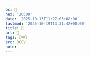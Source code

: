 ```yaml
---
bc: 𠔈
hex: '20508'
date: '2025-10-13T11:27:05+08:00'
lastmod: '2025-10-19T13:31:42+08:00'
title: 󰕙
url: 󰕙
tags: [中]
src: DCCV
note:
---
```

